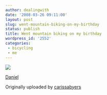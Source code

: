 ```yaml
---
author: dealingwith
date: '2008-03-26 09:11:00'
layout: post
slug: went-mountain-biking-on-my-birthday
status: publish
title: Went mountain biking on my birthday
wordpress_id: '2552'
categories:
 - bicycling
 - me
---
```


[![][1]][2]

[Daniel][3]

Originally uploaded by [carissabyers][4]


   [1]: http://farm3.static.flickr.com/2292/2362680971_a9f9d19230_m.jpg

   [2]: http://www.flickr.com/photos/carissabyers/2362680971/ (photo sharing)

   [3]: http://www.flickr.com/photos/carissabyers/2362680971/

   [4]: http://www.flickr.com/people/carissabyers/

